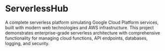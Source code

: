 # ServerlessHub
A complete serverless platform simulating Google Cloud Platform services, built with modern web technologies and AWS infrastructure. This project demonstrates enterprise-grade serverless architecture with comprehensive functionality for managing cloud functions, API endpoints, databases, logging, and security.
